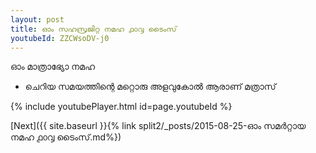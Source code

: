 ```yaml
---
layout: post
title: ഓം സഹസ്രജിറ്റ നമഹ ൧൦൮ ടൈംസ്
youtubeId: ZZCWsoDV-j0
---
```

 
 
 ഓം മാത്രാഭ്യോ നമഹ 
 
 -  ചെറിയ സമയത്തിന്റെ മറ്റൊരു അളവുകോൽ ആരാണ് മത്രാസ് 
 
  
 
  
 
 
 
 
 
 


{% include youtubePlayer.html id=page.youtubeId %}
 
[Next]({{ site.baseurl }}{% link  split2/_posts/2015-08-25-ഓം സമർറ്റായ നമഹ ൧൦൮ ടൈംസ്.md%})
 
